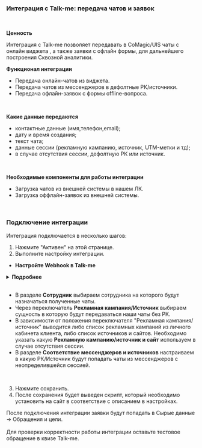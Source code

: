 ### Интеграция с Talk-me: передача чатов и заявок
<br />

**Ценность**  <br />

Интеграция с Talk-me позволяет передавать в CoMagic/UIS чаты с онлайн виджета , а также заявки с офлайн формы, для дальнейшего построения Сквозной аналитики. <br />


**Функционал интеграции** <br />  
- Передача онлайн-чатов из виджета.  
- Передача чатов из мессенджеров в дефолтные РК/источники.  
- Передача офлайн-заявок с формы offline-вопроса. 
<br />


 **Какие данные передаются**<br />
  
- контактные данные (имя,телефон,email);  
- дату и время создания;  
- текст чата;
- данные сессии (рекламную кампанию, источник, UTM-метки и тд);  
- в случае отсутствия сессии, дефолтную РК или источник.
<br />  

**Необходимые компоненты для работы интеграции**<br />  
- Загрузка чатов из внешней системы в нашем ЛК.
- Загрузка оффлайн-заявок из внешней системы.
<br />

### Подключение интеграции <br />

Интеграция подключается в несколько шагов: <br />

1. Нажмите "Активен" на этой странице. <br />
2. Выполните настройку интеграции. <br />

- **Настройте Webhook в Talk-me**<br />

<details>
  <summary style="font-weight:bold;"> Подробнее </summary> <br />

    - **Webhook url для чатов** <br />
        - Зайдите в Talk-me в настройки сайта (по каждому сайту настройка производится отдельно). 
        - Найдите раздел События и выберете "Диалог завершен".
        - Добавьте обработчик, в нем добавьте действие "Webhook".
        - В URL хука укажите значение из поля "Webhook url для чатов ".
        - Сохраните обработчик и активируйте его. <br />

        ![image](talkme_chat.gif)

    - **Передавать offline заявки** - прожмите переключатель, если необходимо передавать offline заявки с формы offline вопроса. После прожатия появится отдельный URL для offline заявок <br />
    
    - **Webhook url для offline заявок** <br />
        - Зайдите в Talk-me в настройки сайта (по каждому сайту настройка производится отдельно) 
        - Найдите раздел События и выберете "Новый оффлайн вопрос"
        - Добавьте обработчик, в нем добавьте действие "Webhook"
        - В URL хука укажите значение из поля "Webhook url для offline заявок "
        - Сохраните обработчик и активируйте его    <br />  

        ![image](talkme_offline.gif)


</details> 
<br /> 

- В разделе **Сотрудник**  выбираем сотрудника на которого будут назначаться полученные чаты.  
- Через переключатель **Рекламная кампания/Источник** выбираем сущность в которую будут передаваться наши чаты без РК.
- В зависимости от положения переключателя "Рекламная кампания/источник" выводится либо список рекламных кампаний из личного кабинета клиента, либо список источников и сайтов. Необходимо указать какую **Рекламную кампанию/источник и сайт** используем в случае отсутствия сессии.
- В разделе **Соответствие мессенджеров и источников** настраиваем в какую РК/Источник будут попадать чаты из мессенджеров с неопределившейся сессией.  

<br />

3. Нажмите сохранить.<br />
4. После сохранения будет выведен скрипт, который необходимо установить на сайт в соответствие с описанием в настройках.<br />


После подключения интеграции заявки будут попадать в  Сырые данные -> Обращения и цели. <br />  
Для проверки корректности работы интеграции оставьте тестовое обращение в квизе Talk-me.
